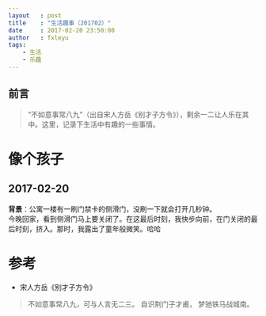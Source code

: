 ```yaml
---
layout   : post
title    : "生活趣事（201702）"
date     : 2017-02-20 23:50:00
author   : fxleyu
tags:
    - 生活
    - 乐趣
---
```

## 前言
> “不如意事常八九”（出自宋人方岳《别才子方令》），剩余一二让人乐在其中。这里，记录下生活中有趣的一些事情。

# 像个孩子
## 2017-02-20
**背景**：公寓一楼有一刷门禁卡的侧滑门，没刷一下就会打开几秒钟。    
今晚回家，看到侧滑门马上要关闭了。在这最后时刻，我快步向前，在门关闭的最后时刻，挤入。那时，我露出了童年般微笑。哈哈







# 参考
- 宋人方岳《别才子方令》
> 不如意事常八九，可与人言无二三。 自识荆门子才甫， 梦驰铁马战城南。
